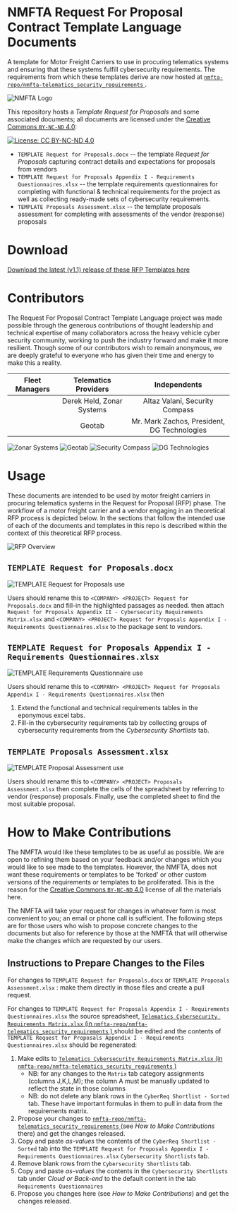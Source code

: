 # NMFTA Request For Proposal Contract Template Language Documents

A template for Motor Freight Carriers to use in procuring telematics systems and ensuring that these systems fulfill cybersecurity requirements. The requirements from which these templates derive are now hosted at [ `nmfta-repo/nmfta-telematics_security_requirements` ](https://github.com/nmfta-repo/nmfta-telematics_security_requirements/).

![NMFTA Logo](https://raw.githubusercontent.com/nmfta-repo/nmfta-rfp_templates/master/media/image1.png)

This repository hosts a *Template Request for Proposals* and some associated documents; all documents are licensed under the [Creative Commons `BY-NC-ND` 4.0](https://creativecommons.org/licenses/by-nc-nd/4.0/):

[![License: CC BY-NC-ND 4.0](https://licensebuttons.net/l/by-nc-nd/4.0/80x15.png)](https://creativecommons.org/licenses/by-nc-nd/4.0/)

* `TEMPLATE Request for Proposals.docx` --  the template *Request for Proposals* capturing contract details and expectations for proposals from vendors
* `TEMPLATE Request for Proposals Appendix I - Requirements Questionnaires.xlsx` -- the template requirements questionnaires for completing with functional & technical requirements for the project as well as collecting ready-made sets of cybersecurity requirements.
* `TEMPLATE Proposals Assessment.xlsx` -- the template proposals assessment for completing with assessments of the vendor (response) proposals

# Download

[Download the latest (v1.1) release of these RFP Templates here](https://github.com/nmfta-repo/nmfta-rfp_templates/releases/download/v1.1/nmfta-rfp_templates-v1.1.zip)

# Contributors

The Request For Proposal Contract Template Language project was made possible through the generous contributions of
thought leadership and technical expertise of many collaborators across the heavy vehicle cyber security community,
working to push the industry forward and make it more resilient. Though some of our contributors wish to remain
anonymous, we are deeply grateful to everyone who has given their time and energy to make this a reality.


| **Fleet Managers**   | **Telematics Providers** | **Independents**                                                |
|:--------------------:|:------------------------:|:---------------------------------------------------------------:|
|                      | Derek Held, Zonar Systems| Altaz Valani, Security Compass                                  |
|                      | Geotab                   | Mr. Mark Zachos, President, DG Technologies                     |

![Zonar Systems](https://raw.githubusercontent.com/nmfta-repo/nmfta-rfp_templates/master/media/zonar-logo-RGB-750.png) ![Geotab](https://raw.githubusercontent.com/nmfta-repo/nmfta-rfp_templates/master/media/geotab-logo_full-colour-rgb_resized.png) ![Security Compass](https://raw.githubusercontent.com/nmfta-repo/nmfta-rfp_templates/master/media/securitycompass-logo-resized.jpg) ![DG Technologies](https://raw.githubusercontent.com/nmfta-repo/nmfta-rfp_templates/master/media/dg-logo.png)

# Usage

These documents are intended to be used by motor freight carriers in procuring telematics systems in the Request for Proposal (RFP) phase. The workflow of a motor freight carrier and a vendor engaging in an theoretical RFP process is depicted below. In the sections that follow the intended use of each of the documents and templates in this repo is described within the context of this theoretical RFP process.

![RFP Overview](https://raw.githubusercontent.com/nmfta-repo/nmfta-rfp_templates/master/media/overview.PNG)

## `TEMPLATE Request for Proposals.docx`

![TEMPLATE Request for Proposals use](https://raw.githubusercontent.com/nmfta-repo/nmfta-rfp_templates/master/media/template_rfp.PNG)

Users should rename this to `<COMPANY> <PROJECT> Request for Proposals.docx` and fill-in the highlighted passages as needed. then attach `Request for Proposals Appendix II - Cybersecurity Requirements Matrix.xlsx` and `<COMPANY> <PROJECT> Request for Proposals Appendix I - Requirements Questionnaires.xlsx` to the package sent to vendors.

## `TEMPLATE Request for Proposals Appendix I - Requirements Questionnaires.xlsx`

![TEMPLATE Requirements Questionnaire use](https://raw.githubusercontent.com/nmfta-repo/nmfta-rfp_templates/master/media/template_questionnaire.PNG)

Users should rename this to `<COMPANY> <PROJECT> Request for Proposals Appendix I - Requirements Questionnaires.xlsx` then

1. Extend the functional and technical requirements tables in the eponymous excel tabs.
2. Fill-in the cybersecurity requirements tab by collecting groups of cybersecurity requirements from the *Cybersecurity Shortlists* tab.

## `TEMPLATE Proposals Assessment.xlsx`

![TEMPLATE Proposal Assessment use](https://raw.githubusercontent.com/nmfta-repo/nmfta-rfp_templates/master/media/template_assessment.PNG)

Users should rename this to `<COMPANY> <PROJECT> Proposals Assessment.xlsx` then complete the cells of the spreadsheet by referring to vendor (response) proposals. Finally, use the completed sheet to find the most suitable proposal.

# How to Make Contributions

The NMFTA would like these templates to be as useful as possible. We are open to refining them based on your feedback and/or changes which you would like to see made to the templates. However, the NMFTA, does not want these requirements or templates to be 'forked' or other custom versions of the requirements or templates to be proliferated. This is the reason for the [Creative Commons `BY-NC-ND` 4.0](https://creativecommons.org/licenses/by-nc-nd/4.0/) license of all the materials here.

The NMFTA will take your request for changes in whatever form is most convenient to you; an email or phone call is sufficient. The following steps are for those users who wish to propose concrete changes to the documents but also for reference by those at the NMFTA that will otherwise make the changes which are requested by our users.

## Instructions to Prepare Changes to the Files

For changes to `TEMPLATE Request for Proposals.docx` or `TEMPLATE Proposals Assessment.xlsx` : make them directly in those files and create a pull request.

For changes to `TEMPLATE Request for Proposals Appendix I - Requirements Questionnaires.xlsx` the source spreadsheet, [ `Telematics Cybersecurity Requirements Matrix.xlsx` (in `nmfta-repo/nmfta-telematics_security_requirements` ) ](https://github.com/nmfta-repo/nmfta-telematics_security_requirements/blob/master/Telematics%20Cybersecurity%20Requirements%20Matrix.xlsx) should be edited and the contents of `TEMPLATE Request for Proposals Appendix I - Requirements Questionnaires.xlsx` should be regenerated:

1. Make edits to [ `Telematics Cybersecurity Requirements Matrix.xlsx` (in `nmfta-repo/nmfta-telematics_security_requirements` ) ](https://github.com/nmfta-repo/nmfta-telematics_security_requirements/blob/master/Telematics%20Cybersecurity%20Requirements%20Matrix.xlsx)
	* NB: for any changes to the `Matrix` tab category assignments (columns J,K,L,M); the column A must be manually updated to reflect the state in those columns
	* NB: do not delete any blank rows in the `CyberReq Shortlist - Sorted` tab. These have important formulas in them to pull in data from the requirements matrix.
2. Propose your changes to [ `nmfta-repo/nmfta-telematics_security_requirements` ](https://github.com/nmfta-repo/nmfta-telematics_security_requirements/) (see *How to Make Contributions* there) and get the changes released.
3. Copy and paste _as-values_ the contents of the `CyberReq Shortlist - Sorted` tab into the `TEMPLATE Request for Proposals Appendix I - Requirements Questionnaires.xlsx` `Cybersecurity Shortlists` tab.
4. Remove blank rows from the `Cybersecurity Shortlists` tab.
5. Copy and paste _as-values_ the contents in the `Cybersecurity Shortlists` tab under *Cloud or Back-end* to the default content in the tab `Requirements Questionnaires`
6. Propose you changes here (see *How to Make Contributions*) and get the changes released.